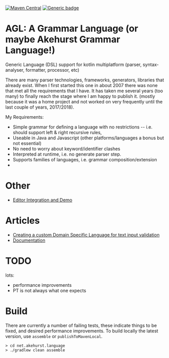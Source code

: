 <!--
[![Build Status](https://travis-ci.org/dhakehurst/net.akehurst.language.svg?branch=master)](https://travisci.org/dhakehurst/net.akehurst.language)
-->
[![Maven Central](https://maven-badges.herokuapp.com/maven-central/net.akehurst.language/agl-processor/badge.svg?gav=true)](https://maven-badges.herokuapp.com/maven-central/net.akehurst.language/agl-processor)
[![Generic badge](https://img.shields.io/badge/Kotlin-1.5.30--RC-green)](https://kotlinlang.org/)

# AGL: A Grammar Language (or maybe Akehurst Grammar Language!)

Generic Language (DSL) support for kotlin multiplatform (parser, syntax-analyser, formatter, processor, etc)

There are many parser technologies, frameworks, generators, libraries
that already exist. When I first started this one in about 2007 there was none that
met all the requirements that I have. It has taken me several years (too many) to finally
reach the stage where I am happy to publish it. (mostly because it was a home project and not
worked on very frequently until the last couple of years, 2017/2018).

My Requirements:

 - Simple grammar for defining a language with no restrictions
 -- i.e. should support left & right recursive rules,
 - Useable in Java and Javascript (other platforms/languages a bonus but not essential)
 - No need to worry about keyword/identifier clashes
 - Interpreted at runtime, i.e. no generate parser step.
 - Supports families of languages, i.e. grammar composition/extension
 - 
 
# Other
 - [Editor Integration and Demo](https://github.com/dhakehurst/net.akehurst.language.editor)

# Articles

 - [Creating a custom Domain Specific Language for text input validation](https://medium.com/javascript-in-plain-english/agl-your-dsl-in-the-web-c9f54595691b)
 - [Documentation](https://medium.com/@dr.david.h.akehurst/a-kotlin-multi-platform-parser-usable-from-a-jvm-or-javascript-59e870832a79)

# TODO

lots:
 - performance improvements
 - PT is not always what one expects
 
# Build
There are currently a number of failing tests, these indicate things to be fixed, and desired performance improvements.
To build locally the latest version, use `assemble` or `publishToMavenLocal`.
```
> cd net.akehurst.language
> ./gradlew clean assemble
```
